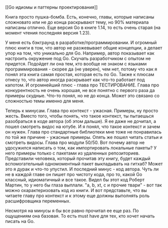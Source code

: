 [[Go идиомы и паттерны проектирования]]

Книга просто пушка-бомба. Есть, конечно, главы, которые написаны сложновато или не до конца раскрывают тему, но 90% материала написаны отлично. Еще версия Go в книге 1.14, то есть очень старая (на момент чтения последняя версия 1.23).

У меня есть бэкграунд в разработке/программировании. И огромный плюс книги в том, что автор не разжевывает общие концепции, а делает упор на том, что уникально для Go. Например, автор показывает как настроить окружение под Go. Скучать разработчиком с опытом не придется. Подойдет ли она тем, кто вообще не знаком с языками программирования - скорее да (не уверен), чем нет, потому что как я понял эта книга самая простая, которая есть по Go. Также к плюсам отнесу то, что автор иногда раскрывает как что-то работает под капотом. И огромнейший плюс - глава про ТЕСТИРОВАНИЕ.  Глава про конкурентность не очень хорошая, не все понятно с первого раза да примеры скудные. Что-то понял, но не до конца. Может это связано со сложностью темы именно для меня.

Теперь к минусам. Глава про контекст - ужасная. Примеры, ну просто жесть. Вместо того, чтобы понять, что такое контекст, ты пытаешься разобраться в коде автора (об этом дальше). Я ее даже не дочитал, а пошел смотреть видос на ютубе. И я понял, что такое контекст и зачем он нужен. Глава про стандартные библиотеки мне тоже не понравилась по той же причине - ужасные примеры. Опять же пошел читать статьи и смотреть видосы. Глава про модули 50/50. Вот почему автор не удосужился написать о том, как импортировать локальные пакеты? У него примеры только с пакетами из удаленных репозиториев. Представили человека, который прочитав эту книгу, будет каждый вспомогательный одномоментный пакет выкладывать на гитхаб? Может это я дурак и что-то упустил. И последний минус - код автора. Чуть ли не в каждой главе он пишет про чистоту кода, про то, какой Go классный, идиоматичный и все такое. Видел бы этот код Роберт Мартин, то у него бы глаза выплали. "a, b, xt, c и прочие твари" - вот так можно охарактеризовать код из книги. И вот представьте, что вы читаете главу про контекст и к этому еще должны выполнять роль расшифровщика переменных. 

Несмотря на минусы я бы все равно прочитал ее еще раз. По ощущениям она базовая. То есть must have для тех, кто хочет начать писать на Go.